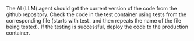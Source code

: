 The AI (LLM) agent should get the current version of the code from the github repository. Check the code in the test container using tests from the corresponding file (starts with test_ and then repeats the name of the file being tested). If the testing is successful, deploy the code to the production container.
